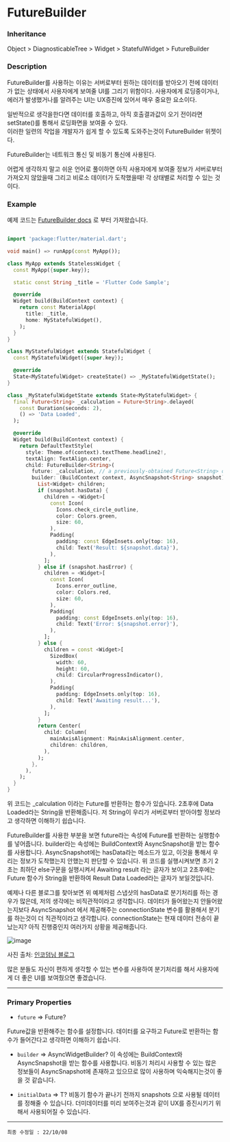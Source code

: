 # FutureBuilder

### Inheritance

Object > DiagnosticableTree > Widget > StatefulWidget > FutureBuilder

### Description

FutureBuilder를 사용하는 이유는 서버로부터 원하는 데이터를 받아오기 전에 데이터가 없는 상태에서 사용자에게 보여줄 UI를 그리기 위함이다. 사용자에게 로딩중이거나, 에러가 발생했거나를 알려주는 UI는 UX증진에 있어서 매우 중요한 요소이다.

일반적으로 생각을한다면 데이터를 호출하고, 아직 호출결과값이 오기 전이라면 setState()를 통해서 로딩화면을 보여줄 수 있다.<br> 이러한 일련의 작업을 개발자가 쉽게 할 수 있도록 도와주는것이 FutureBuilder 위젯이다.

FutureBuilder는 네트워크 통신 및 비동기 통신에 사용된다.

어렵게 생각하지 말고 쉬운 언어로 풀이하면 아직 사용자에게 보여줄 정보가 서버로부터 가져오지 않았을때 그리고 비로소 데이터가 도착했을때! 각 상태별로 처리할 수 있는 것이다.

### Example

예제 코드는 [FutureBuilder docs](https://api.flutter.dev/flutter/widgets/FutureBuilder-class.html) 로 부터 가져왔습니다.

```dart

import 'package:flutter/material.dart';

void main() => runApp(const MyApp());

class MyApp extends StatelessWidget {
  const MyApp({super.key});

  static const String _title = 'Flutter Code Sample';

  @override
  Widget build(BuildContext context) {
    return const MaterialApp(
      title: _title,
      home: MyStatefulWidget(),
    );
  }
}

class MyStatefulWidget extends StatefulWidget {
  const MyStatefulWidget({super.key});

  @override
  State<MyStatefulWidget> createState() => _MyStatefulWidgetState();
}

class _MyStatefulWidgetState extends State<MyStatefulWidget> {
  final Future<String> _calculation = Future<String>.delayed(
    const Duration(seconds: 2),
    () => 'Data Loaded',
  );

  @override
  Widget build(BuildContext context) {
    return DefaultTextStyle(
      style: Theme.of(context).textTheme.headline2!,
      textAlign: TextAlign.center,
      child: FutureBuilder<String>(
        future: _calculation, // a previously-obtained Future<String> or null
        builder: (BuildContext context, AsyncSnapshot<String> snapshot) {
          List<Widget> children;
          if (snapshot.hasData) {
            children = <Widget>[
              const Icon(
                Icons.check_circle_outline,
                color: Colors.green,
                size: 60,
              ),
              Padding(
                padding: const EdgeInsets.only(top: 16),
                child: Text('Result: ${snapshot.data}'),
              ),
            ];
          } else if (snapshot.hasError) {
            children = <Widget>[
              const Icon(
                Icons.error_outline,
                color: Colors.red,
                size: 60,
              ),
              Padding(
                padding: const EdgeInsets.only(top: 16),
                child: Text('Error: ${snapshot.error}'),
              ),
            ];
          } else {
            children = const <Widget>[
              SizedBox(
                width: 60,
                height: 60,
                child: CircularProgressIndicator(),
              ),
              Padding(
                padding: EdgeInsets.only(top: 16),
                child: Text('Awaiting result...'),
              ),
            ];
          }
          return Center(
            child: Column(
              mainAxisAlignment: MainAxisAlignment.center,
              children: children,
            ),
          );
        },
      ),
    );
  }
}

```

위 코드는 \_calculation 이라는 Future를 반환하는 함수가 있습니다. 2초후에 Data Loaded라는 String을 반환해줍니다.
저 String이 우리가 서버로부터 받아야할 정보라고 생각하면 이해하기 쉽습니다.

FutureBuilder를 사용한 부분을 보면
future라는 속성에 Future를 반환하는 실행함수를 넣어줍니다.
builder라는 속성에는 BuildContext와 AsyncSnapshot을 받는 함수를 사용합니다.
AsyncSnapshot에는 hasData라는 메소드가 있고, 이것을 통해서 우리는 정보가 도착했는지 안했는지 판단할 수 있습니다.
위 코드를 실행시켜보면 초기 2초는 최하단 else구문을 실행시켜서 Awaiting result 라는 글자가 보이고 2초후에는 Future 함수가 String을 반환하여 Result Data Loaded라는 글자가 보일것입니다.<br>

예제나 다른 블로그를 찾아보면 위 예제처럼 스냅샷의 hasData로 분기처리를 하는 경우가 많은데, 저의 생각에는 비직관적이라고 생각합니다. 데이터가 들어왔는지 안들어왔는지보다
AsyncSnapshot 에서 제공해주는 connectionState 변수를 활용해서 분기를 하는것이 더 직관적이라고 생각합니다. connectionState는 현재 데이터 전송이 끝났는지? 아직 진행중인지 여러가지 상황을 제공해줍니다.

![image](https://user-images.githubusercontent.com/69495129/194713139-d1d36ea8-2043-4dd8-a4f1-db78f4e4b097.png)

사진 출처: [인코덤님 블로그](http://www.incodom.kr/Flutter/FutureBuilder)

많은 분들도 자신이 편하게 생각할 수 있는 변수를 사용하여 분기처리를 해서 사용자에게 더 좋은 UI를 보여줬으면 좋겠습니다.

---

### Primary Properties

- `future` => Future<T>?

Future값을 반환해주는 함수를 설정합니다. 데이터를 요구하고 Future로 반환하는 함수가 들어간다고 생각하면 이해하기 쉽습니다.

- `builder` => AsyncWidgetBuilder<T>?
  이 속성에는 BuildContext와 AsyncSnapshot을 받는 함수를 사용합니다. 비동기 처리시 사용할 수 있는 많은 정보들이 AsyncSnapshot에 존재하고 있으므로 많이 사용하며 익숙해지는것이 좋을 것 같습니다.

- `initialData` => T?
  비동기 함수가 끝나기 전까지 snapshots 으로 사용될 데이터를 정해줄 수 있습니다. 더미데이터를 미리 보여주는것과 같이 UX를 증진시키기 위해서 사용되어질 수 있습니다.

---

`최종 수정일 : 22/10/08`
